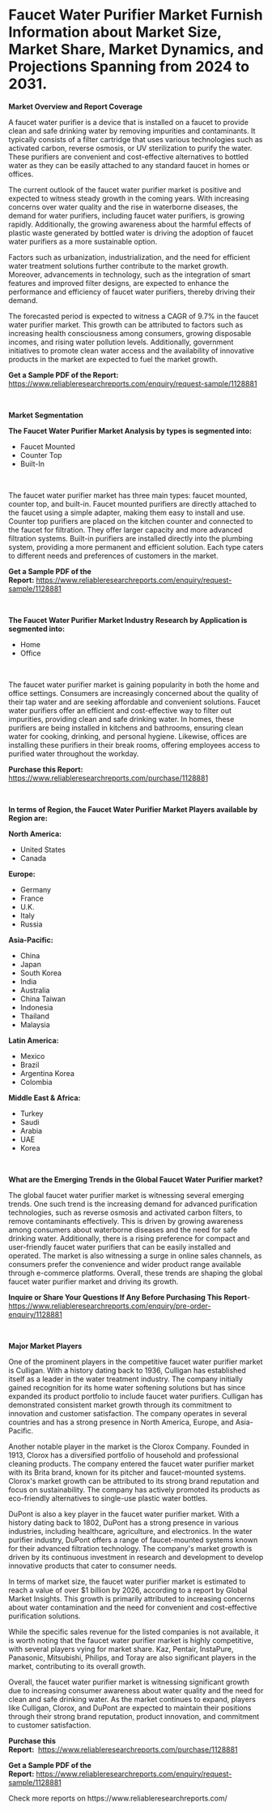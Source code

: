 <p><h1>Faucet Water Purifier Market Furnish Information about Market Size, Market Share, Market Dynamics, and Projections Spanning from 2024 to 2031.</h1></p><p><strong>Market Overview and Report Coverage</strong></p>
<p><p>A faucet water purifier is a device that is installed on a faucet to provide clean and safe drinking water by removing impurities and contaminants. It typically consists of a filter cartridge that uses various technologies such as activated carbon, reverse osmosis, or UV sterilization to purify the water. These purifiers are convenient and cost-effective alternatives to bottled water as they can be easily attached to any standard faucet in homes or offices.</p><p>The current outlook of the faucet water purifier market is positive and expected to witness steady growth in the coming years. With increasing concerns over water quality and the rise in waterborne diseases, the demand for water purifiers, including faucet water purifiers, is growing rapidly. Additionally, the growing awareness about the harmful effects of plastic waste generated by bottled water is driving the adoption of faucet water purifiers as a more sustainable option.</p><p>Factors such as urbanization, industrialization, and the need for efficient water treatment solutions further contribute to the market growth. Moreover, advancements in technology, such as the integration of smart features and improved filter designs, are expected to enhance the performance and efficiency of faucet water purifiers, thereby driving their demand.</p><p>The forecasted period is expected to witness a CAGR of 9.7% in the faucet water purifier market. This growth can be attributed to factors such as increasing health consciousness among consumers, growing disposable incomes, and rising water pollution levels. Additionally, government initiatives to promote clean water access and the availability of innovative products in the market are expected to fuel the market growth.</p></p>
<p><strong>Get a Sample PDF of the Report:</strong> <a href="https://www.reliableresearchreports.com/enquiry/request-sample/1128881">https://www.reliableresearchreports.com/enquiry/request-sample/1128881</a></p>
<p>&nbsp;</p>
<p><strong>Market Segmentation</strong></p>
<p><strong>The Faucet Water Purifier Market Analysis by types is segmented into:</strong></p>
<p><ul><li>Faucet Mounted</li><li>Counter Top</li><li>Built-In</li></ul></p>
<p>&nbsp;</p>
<p><p>The faucet water purifier market has three main types: faucet mounted, counter top, and built-in. Faucet mounted purifiers are directly attached to the faucet using a simple adapter, making them easy to install and use. Counter top purifiers are placed on the kitchen counter and connected to the faucet for filtration. They offer larger capacity and more advanced filtration systems. Built-in purifiers are installed directly into the plumbing system, providing a more permanent and efficient solution. Each type caters to different needs and preferences of customers in the market.</p></p>
<p><strong>Get a Sample PDF of the Report:</strong>&nbsp;<a href="https://www.reliableresearchreports.com/enquiry/request-sample/1128881">https://www.reliableresearchreports.com/enquiry/request-sample/1128881</a></p>
<p>&nbsp;</p>
<p><strong>The Faucet Water Purifier Market Industry Research by Application is segmented into:</strong></p>
<p><ul><li>Home</li><li>Office</li></ul></p>
<p>&nbsp;</p>
<p><p>The faucet water purifier market is gaining popularity in both the home and office settings. Consumers are increasingly concerned about the quality of their tap water and are seeking affordable and convenient solutions. Faucet water purifiers offer an efficient and cost-effective way to filter out impurities, providing clean and safe drinking water. In homes, these purifiers are being installed in kitchens and bathrooms, ensuring clean water for cooking, drinking, and personal hygiene. Likewise, offices are installing these purifiers in their break rooms, offering employees access to purified water throughout the workday.</p></p>
<p><strong>Purchase this Report:</strong>&nbsp; <a href="https://www.reliableresearchreports.com/purchase/1128881">https://www.reliableresearchreports.com/purchase/1128881</a></p>
<p>&nbsp;</p>
<p><strong>In terms of Region, the Faucet Water Purifier Market Players available by Region are:</strong></p>
<p>
    <p> <strong> North America: </strong>
        <ul>
            <li>United States</li>
            <li>Canada</li>
        </ul>
        </p> 
    <p> <strong> Europe: </strong>
        <ul>
            <li>Germany</li>
            <li>France</li>
            <li>U.K.</li>
            <li>Italy</li>
            <li>Russia</li>
        </ul>
        </p> 
    <p> <strong> Asia-Pacific: </strong>
        <ul>
            <li>China</li>
            <li>Japan</li>
            <li>South Korea</li>
            <li>India</li>
            <li>Australia</li>
            <li>China Taiwan</li>
            <li>Indonesia</li>
            <li>Thailand</li>
            <li>Malaysia</li>
        </ul>
        </p> 
    <p> <strong> Latin America: </strong>
        <ul>
            <li>Mexico</li>
            <li>Brazil</li>
            <li>Argentina Korea</li>
            <li>Colombia</li>
        </ul>
        </p> 
    <p> <strong> Middle East & Africa: </strong>
        <ul>
            <li>Turkey</li>
            <li>Saudi</li>
            <li>Arabia</li>
            <li>UAE</li>
            <li>Korea</li>
        </ul>
    </p>
    </p>
<p>&nbsp;</p>
<p><strong>What are the Emerging Trends in the Global Faucet Water Purifier market?</strong></p>
<p><p>The global faucet water purifier market is witnessing several emerging trends. One such trend is the increasing demand for advanced purification technologies, such as reverse osmosis and activated carbon filters, to remove contaminants effectively. This is driven by growing awareness among consumers about waterborne diseases and the need for safe drinking water. Additionally, there is a rising preference for compact and user-friendly faucet water purifiers that can be easily installed and operated. The market is also witnessing a surge in online sales channels, as consumers prefer the convenience and wider product range available through e-commerce platforms. Overall, these trends are shaping the global faucet water purifier market and driving its growth.</p></p>
<p><strong>Inquire or Share Your Questions If Any Before Purchasing This Report</strong>- <a href="https://www.reliableresearchreports.com/enquiry/pre-order-enquiry/1128881">https://www.reliableresearchreports.com/enquiry/pre-order-enquiry/1128881</a></p>
<p>&nbsp;</p>
<p><strong>Major Market Players</strong></p>
<p><p>One of the prominent players in the competitive faucet water purifier market is Culligan. With a history dating back to 1936, Culligan has established itself as a leader in the water treatment industry. The company initially gained recognition for its home water softening solutions but has since expanded its product portfolio to include faucet water purifiers. Culligan has demonstrated consistent market growth through its commitment to innovation and customer satisfaction. The company operates in several countries and has a strong presence in North America, Europe, and Asia-Pacific.</p><p>Another notable player in the market is the Clorox Company. Founded in 1913, Clorox has a diversified portfolio of household and professional cleaning products. The company entered the faucet water purifier market with its Brita brand, known for its pitcher and faucet-mounted systems. Clorox's market growth can be attributed to its strong brand reputation and focus on sustainability. The company has actively promoted its products as eco-friendly alternatives to single-use plastic water bottles.</p><p>DuPont is also a key player in the faucet water purifier market. With a history dating back to 1802, DuPont has a strong presence in various industries, including healthcare, agriculture, and electronics. In the water purifier industry, DuPont offers a range of faucet-mounted systems known for their advanced filtration technology. The company's market growth is driven by its continuous investment in research and development to develop innovative products that cater to consumer needs.</p><p>In terms of market size, the faucet water purifier market is estimated to reach a value of over $1 billion by 2026, according to a report by Global Market Insights. This growth is primarily attributed to increasing concerns about water contamination and the need for convenient and cost-effective purification solutions.</p><p>While the specific sales revenue for the listed companies is not available, it is worth noting that the faucet water purifier market is highly competitive, with several players vying for market share. Kaz, Pentair, InstaPure, Panasonic, Mitsubishi, Philips, and Toray are also significant players in the market, contributing to its overall growth.</p><p>Overall, the faucet water purifier market is witnessing significant growth due to increasing consumer awareness about water quality and the need for clean and safe drinking water. As the market continues to expand, players like Culligan, Clorox, and DuPont are expected to maintain their positions through their strong brand reputation, product innovation, and commitment to customer satisfaction.</p></p>
<p><strong>Purchase this Report:</strong>&nbsp;&nbsp;<a href="https://www.reliableresearchreports.com/purchase/1128881">https://www.reliableresearchreports.com/purchase/1128881</a></p>
<p></p>
<p><strong>Get a Sample PDF of the Report:</strong>&nbsp;<a href="https://www.reliableresearchreports.com/enquiry/request-sample/1128881">https://www.reliableresearchreports.com/enquiry/request-sample/1128881</a></p>
<p>Check more reports on https://www.reliableresearchreports.com/</p>